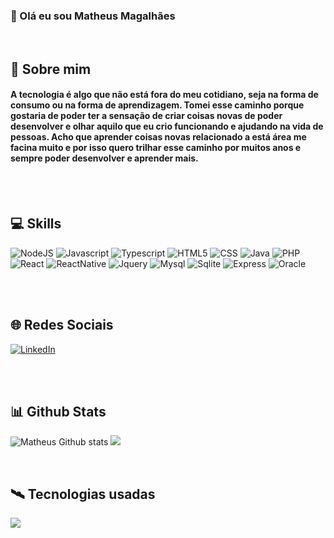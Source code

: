 ### 🚀 Olá eu sou Matheus Magalhães
<br>

## 📖 Sobre mim

#### A tecnologia é algo que não está fora do meu cotidiano, seja na forma de consumo ou na forma de aprendizagem. Tomei esse caminho porque gostaria de poder ter a sensação de criar coisas novas de poder desenvolver e olhar aquilo que eu crio funcionando e ajudando na vida de pessoas. Acho que aprender coisas novas relacionado a está área me facina muito e por isso quero trilhar esse caminho por muitos anos e sempre poder desenvolver e aprender mais.

<br><br>

## 💻 Skills
![NodeJS](https://img.shields.io/badge/Node.js-43853D?style=for-the-badge&logo=node.js&logoColor=white)
![Javascript](https://img.shields.io/badge/JavaScript-323330?style=for-the-badge&logo=javascript&logoColor=F7DF1E)
![Typescript](https://img.shields.io/badge/TypeScript-007ACC?style=for-the-badge&logo=typescript&logoColor=white)
![HTML5](https://img.shields.io/badge/HTML5-E34F26?style=for-the-badge&logo=html5&logoColor=white)
![CSS](https://img.shields.io/badge/CSS3-1572B6?style=for-the-badge&logo=css3&logoColor=white)
![Java](https://img.shields.io/badge/Java-ED8B00?style=for-the-badge&logo=openjdk&logoColor=white)
![PHP](https://img.shields.io/badge/PHP-777BB4?style=for-the-badge&logo=php&logoColor=white)
![React](https://img.shields.io/badge/React-20232A?style=for-the-badge&logo=react&logoColor=61DAFB)
![ReactNative](https://img.shields.io/badge/React_Native-20232A?style=for-the-badge&logo=react&logoColor=61DAFB)
![Jquery](https://img.shields.io/badge/jQuery-0769AD?style=for-the-badge&logo=jquery&logoColor=white)
![Mysql](https://img.shields.io/badge/MySQL-00000F?style=for-the-badge&logo=mysql&logoColor=white)
![Sqlite](https://img.shields.io/badge/SQLite-07405E?style=for-the-badge&logo=sqlite&logoColor=white)
![Express](https://img.shields.io/badge/Express.js-404D59?style=for-the-badge)
![Oracle](https://img.shields.io/badge/Oracle-F80000?style=for-the-badge&logo=oracle&logoColor=black)

<br><br>

## 🌐 Redes Sociais
[![LinkedIn](https://img.shields.io/badge/LinkedIn-0077B5?style=for-the-badge&logo=linkedin&logoColor=white)](https://www.linkedin.com/in/matheus-silva-magalh%C3%A3es-99b139182/)

<br><br>

## 📊 Github Stats

![Matheus Github stats](https://github-readme-stats.vercel.app/api?username=MattSM22&show_icons=true&theme=tokyonight)
![](https://github-readme-streak-stats.herokuapp.com/?user=MattSM22&theme=tokyonight&hide_border=false)

<br>

## 🛰️ Tecnologias usadas

![](https://github-readme-stats.vercel.app/api/top-langs/?username=MattSM22&theme=tokyonight&hide_border=false&include_all_commits=false&count_private=false&layout=compact)


